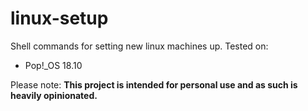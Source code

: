 # linux-setup
Shell commands for setting new linux machines up.
Tested on:
- Pop!_OS 18.10

Please note: **This project is intended for personal use and as such is heavily opinionated.**
